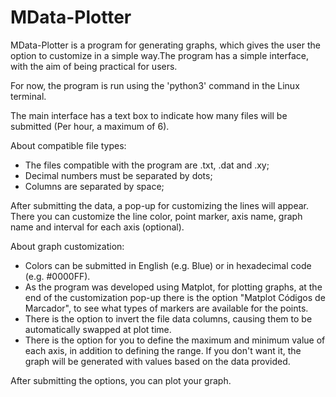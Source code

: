 # MData-Plotter
MData-Plotter is a program for generating graphs, which gives the user the option to customize in a simple way.The program has a simple interface, with the aim of being practical for users.

For now, the program is run using the 'python3' command in the Linux terminal.

The main interface has a text box to indicate how many files will be submitted (Per hour, a maximum of 6).

About compatible file types:

- The files compatible with the program are .txt, .dat and .xy;
- Decimal numbers must be separated by dots;
- Columns are separated by space;

After submitting the data, a pop-up for customizing the lines will appear. There you can customize the line color, point marker, axis name, graph name and interval for each axis (optional).

About graph customization:
- Colors can be submitted in English (e.g. Blue) or in hexadecimal code (e.g. #0000FF).
- As the program was developed using Matplot, for plotting graphs, at the end of the customization pop-up there is the option "Matplot Códigos de Marcador", to see what types of markers are available for the points.
- There is the option to invert the file data columns, causing them to be automatically swapped at plot time.
- There is the option for you to define the maximum and minimum value of each axis, in addition to defining the range. If you don't want it, the graph will be generated with values ​​based on the data provided.

After submitting the options, you can plot your graph.
